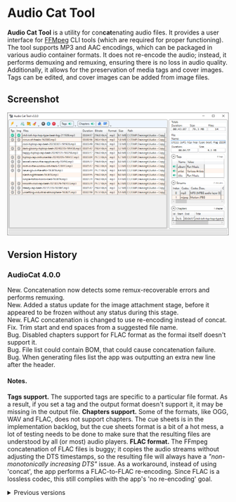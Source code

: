 # Audio Cat Tool 

**Audio Cat Tool** is a utility for con**cat**enating audio files. It provides a user interface for [FFMpeg](https://ffmpeg.org/) CLI tools (which are required for proper functioning). The tool supports MP3 and AAC encodings, which can be packaged in various audio container formats. It does not re-encode the audio; instead, it performs demuxing and remuxing, ensuring there is no loss in audio quality. Additionally, it allows for the preservation of media tags and cover images. Tags can be edited, and cover images can be added from image files.

## Screenshot
![Screenshot](App.png)

## Version History

### AudioCat 4.0.0
New. Concatenation now detects some remux-recoverable errors and performs remuxing.<br>
New. Added a status update for the image attachment stage, before it appeared to be frozen without any status during this stage.<br>
New. FLAC concatenation is changed to use re-encoding instead of concat.<br>
Fix. Trim start and end spaces from a suggested file name.<br>
Bug. Disabled chapters support for FLAC format as the formai itself doesn't support it.<br>
Bug. File list could contain BOM, that could cause concatenation failure.<br>
Bug. When generating files list the app was outputting an extra new line after the header.

#### Notes.
**Tags support.** The supported tags are specific to a particular file format. As a result, if you set a tag and the output format doesn't support it, it may be missing in the output file.
**Chapters support.** Some of the formats, like OGG, WAV and FLAC, does not support chapters. The cue sheets is in the implementation backlog, but the cue sheets format is a bit of a hot mess, a lot of testing needs to be done to make sure that the resulting files are understood by all (or most) audio players.
**FLAC format.** The FFmpeg concatenation of FLAC files is buggy; it copies the audio streams without adjusting the DTS timestamps, so the resulting file will always have a *"non-monotonically increasing DTS"* issue. As a workaround, instead of using 'concat', the app performs a FLAC-to-FLAC re-encoding. Since FLAC is a lossless codec, this still complies with the app's 'no re-encoding' goal.

<details>
<summary>Previous versions</summary>
### AudioCat 3.2.1
Bug. If a cover image was present then the concatenation process would most likely fail with 'non-monotonical' error, and the image would be missing in the output.

### AudioCat 3.2.0
New. Added support for WAV (pcm_s16le, pcm_u8) and FLAC files.

### AudioCat 3.1.0
Bug. Tags insertion by pressing Insert would interfere with pasting using Ctrl+Insert.<br>
New. Now Ctrl+Concatenate will set the output file name to the name of the first file in the list.<br>
Bug. When a file doesn't have tags and you add one, the tags source selection icon for the file was hidden anyway.<br>
Bug. When all tags has been deleted the file would be still considered a tags source and the icon would still be displayed.<br>
Bug. When adding files with drag and drop, the app would accept the files of a different codecs than the files that are already in the list.<br>
Bug. The dialog for selecting files to add would default to mp3 files even if the files already present are of a different codec.<br>
Fix. Renamed "File" to "Selected File" in the right panel.<br>
New. Added support for OGG Vorbis and WMA files concatenation.<br>
Bug. When no files are loaded or selected the empty streams expander was shown.<br>
New. If we are adding a file that is already in the list a warning message box will be shown.

### AudioCat 3.0.2
Bug. Cover image extraction could return an error despite that the image was extracted successfully.<br>
Fix. Added GEOB error to the skipped errors list to be ignored.<br>
Bug. If unable to extract an image the app would not show any error.

### AudioCat 3.0.1
Bug. When attaching a cover image in some cases the resulting file could have an invalid media tags.<br>
Bug. If a cover image in the list was unselected it would get added to the output anyway.

### AudioCat 3.0.0
New. Now if the tags grid is empty a new tag can be added by double click on the grid header.<br>
Fix. In some cases when concatenation fails an empty output file was created, now app deletes it.<br>
Bug. Multiple tags selection was allowed leading to inconsistent tags manipulation results.<br>
Fix. Ordering columns now disabled.<br>
New. Added the total files count.<br>
Fix. Adjusted the hight of the selected file data fields.<br>
Fix. Ordering by column is now disabled for streams and chapters grid.<br>
Fix. Set a minimal size for the right side panel.<br>
Bug. Adding an image would fail if m4b file contained chapters.<br>
New. Concatenation progress is now reflected in the app icon on the task bar.<br>
Bug. Chapters tags were not displayed.<br>
New. Chapters tags is now replaced with title field which is editable.<br>
New. Chapters are now properly time adjusted, concatenated and added to the output.<br>
New. Now chapters output can be disabled using a switch on the expander.<br>
New. Replaced switch icons.<br>
New. Tags output can be enabled or disabled.<br>
Bug. If the output file was not created the concatenation would fail with "file not found" instead of the real error.<br>
Bug. Media tags value escaping was missing some characters that must be escaped.<br>
Bug. Writing media tags could fail due to a BOM that was written to the metadata file.<br>
New. Added the count for Tags, Streams and Chapters.

### AudioCat 2.1.0
New. Added a popup menu to the tags grid that has an option to fix the tags Cyrillic encoding.<br>
New. Now the app accepts a drop of directories.

### AudioCat v2.0.0
Bug. When adding some files the app would freeze on the probing stage.<br>
New. Added the switch for enabling or disabling media tags, also adding, deleting and moving them around.<br>
New. Now dragging files into the app also work with right Control.<br>
New. Now app accesps files from CLI, or if they are dropped to it.<br>
Changed the font and the font size for some UI elements.<br>
The code went through a significant refactoring.

### AudioCat v1.7.2
Bug. When adding files with very long names by drag-n-drop, no files will be added, no message would be shown. Now the error is handles and we are showing the message.

### AudioCat v1.7.1
Fix. The toolbar items is now locked in their places.<br>
Bug. When adding files by drag-n-drop while pressing Ctrl the tags and image was erroneously selected in the new files.

### AudioCat v1.7.0
New. Now file probing is done in parallel, that can significantly increase files addition speed.<br>
Bug. The duration and bitrate was shown for JPG files, now it is N/A.

### AudioCat v1.6.1
Bug. If the cover image was added to the list then it was deleted by the end of concatenation, not it is preserved.

### AudioCat v1.6.0
New. Now we can add image files along with audio files, those images will be attached as cover images.<br>
New. Now if files are dragged and Left Ctrl is pressed the files will be added without clearing existing files.<br>
Bug. The text values read from files was dispayed garbled if they was in a language different from English.<br>
Fix. If a bitrate was not available an empty value was shown, now it is 'N/A'.<br>
Bug. When adding files by a directory, only mp3 files were added.

### AudioCat v1.5.1
Bug. If a warning that is ignored was repeated more than one time the error dialog would show anyway.<br>
Bug. Progress bar calculation was done based on the total file size, that could result in a wrong progress if one of the streams was discarded, now it is based on the duration.<br>
Fix. If metedata had an encoding BOM error that was always resulting in a concatenation error, now we handle it.

### AudioCat v1.5.0
Fix. Now the save file extension is added according to the input files encoding.<br>
New. Added support for cases when a jpg cover image is erroneously present as a png.<br>
New. Now app checks if ffmpeg and ffprobe is accessible.<br>
New. Now can remove a file by pressing Delete, or move files with Ctrl+Up/Down.<br>
Bug. When adding several files or a directory the first file was always marked as a metadata source event if the source was already selected.<br>
Fix. Chapters information is now discarded, before it could be writing an incomplete chapters info. Chapters are not supported.<br>
Fix. Removed error repetition messages, otherwise they were interpreted as errors.<br>
Fix. Cancel button is hidden now since it is not implemented.<br>
Fix. If a cover image was invalid that could result in a failure to output a file, now we skip those images.

### AudioCat v1.4.1
Bug. Adding cover was causing the concatenation error dialog to pop-up with an empty error message.

### AudioCat v1.4.0
Bug. The escaping of the input file names was done incorrectly causing concatenation to fail in some cases.<br>
Fix. Corrected the algorithm of selection of the default tags and cover image when the files is added to the list.<br>
New. Now when the files are added they are properly sorted.<br>
New. Now when adding filed the first file that contains an audio stream define the expected encoding, the rest of the files is skipped if their encoding doesn't match.<br>
New. If files was skipped during addition a dialog will pop-up listing the files and reasons for skipping.<br>
New. When the files are added using drag-and-drop the first file is automatically selected.

### AudioCat v1.3.0
Now can add cover images to the output file.

### AudioCat v1.2.0
When saving the concatenated file, now the save dialog opens to the path of the first file.<br>
Now using -hide_banner.<br>
Tags source now can be deselected.<br>
Now the selected tags are written to the output file.<br>
Cancel button image had a cursor over it, replaced the images.<br>
Replaced the selected tags source icon from arrow to checkmark.<br>
Gray ckeckmark displayed if the file has tags.<br>
Now selecting files without tags as a tags source is not allowed.<br>
Now handling concatenation errors, displaying them and offering to delete the output.
</details>
